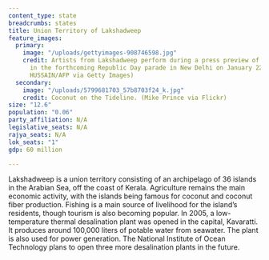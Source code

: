 ```yaml
---
content_type: state
breadcrumbs: states
title: Union Territory of Lakshadweep
feature_images:
  primary:
    image: "/uploads/gettyimages-908746598.jpg"
    credit: Artists from Lakshadweep perform during a press preview of floats participating
      in the forthcoming Republic Day parade in New Delhi on January 22, 2018. (SAJJAD
      HUSSAIN/AFP via Getty Images)
  secondary:
    image: "/uploads/5799681703_57b8703f24_k.jpg"
    credit: Coconut on the Tideline. (Mike Prince via Flickr)
size: "12.6"
population: "0.06"
party_affiliation: N/A
legislative_seats: N/A
rajya_seats: N/A
lok_seats: "1"
gdp: 60 million

---
```

Lakshadweep is a union territory consisting of an archipelago of 36 islands in the Arabian Sea, off the coast of Kerala. Agriculture remains the main economic activity, with the islands being famous for coconut and coconut fiber production. Fishing is a main source of livelihood for the island’s residents, though tourism is also becoming popular. In 2005, a low-temperature thermal desalination plant was opened in the capital, Kavaratti. It produces around 100,000 liters of potable water from seawater. The plant is also used for power generation. The National Institute of Ocean Technology plans to open three more desalination plants in the future.
